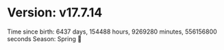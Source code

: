 # Version: v17.7.14
Time since birth: 6437 days, 154488 hours, 9269280 minutes, 556156800 seconds
Season: Spring 🌸
